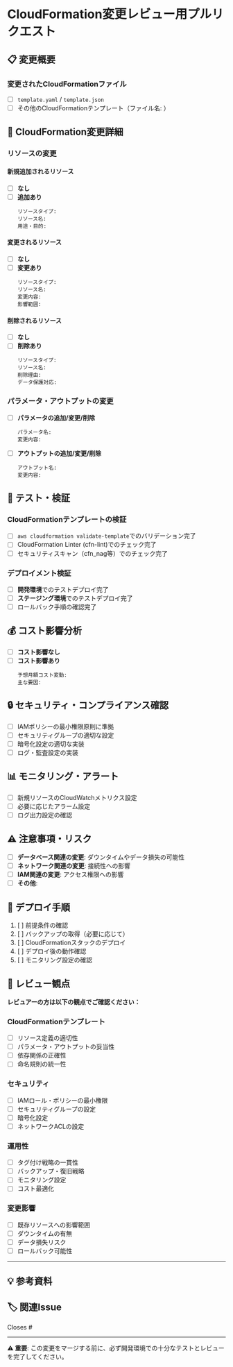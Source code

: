 # CloudFormation変更レビュー用プルリクエスト

## 📋 変更概要
<!-- CloudFormationテンプレートの変更内容を簡潔に記述してください -->

### 変更されたCloudFormationファイル
<!-- 変更されたファイルにチェックマークを付けてください -->
- [ ] `template.yaml` / `template.json`
- [ ] その他のCloudFormationテンプレート（ファイル名: ）

## 🔧 CloudFormation変更詳細

### リソースの変更
<!-- 該当するものにチェックマークを付けて詳細を記述してください -->

#### 新規追加されるリソース
- [ ] **なし**
- [ ] **追加あり**
  ```
  リソースタイプ: 
  リソース名: 
  用途・目的: 
  ```

#### 変更されるリソース
- [ ] **なし**
- [ ] **変更あり**
  ```
  リソースタイプ: 
  リソース名: 
  変更内容: 
  影響範囲: 
  ```

#### 削除されるリソース
- [ ] **なし**
- [ ] **削除あり**
  ```
  リソースタイプ: 
  リソース名: 
  削除理由: 
  データ保護対応: 
  ```

### パラメータ・アウトプットの変更
- [ ] **パラメータの追加/変更/削除**
  ```
  パラメータ名: 
  変更内容: 
  ```
- [ ] **アウトプットの追加/変更/削除**
  ```
  アウトプット名: 
  変更内容: 
  ```

## 🧪 テスト・検証

### CloudFormationテンプレートの検証
- [ ] `aws cloudformation validate-template`でのバリデーション完了
- [ ] CloudFormation Linter (cfn-lint)でのチェック完了
- [ ] セキュリティスキャン（cfn_nag等）でのチェック完了

### デプロイメント検証
- [ ] **開発環境**でのテストデプロイ完了
- [ ] **ステージング環境**でのテストデプロイ完了
- [ ] ロールバック手順の確認完了

## 💰 コスト影響分析
<!-- 新規リソースや設定変更によるコスト影響を記述してください -->
- [ ] **コスト影響なし**
- [ ] **コスト影響あり**
  ```
  予想月額コスト変動: 
  主な要因: 
  ```

## 🔒 セキュリティ・コンプライアンス確認
- [ ] IAMポリシーの最小権限原則に準拠
- [ ] セキュリティグループの適切な設定
- [ ] 暗号化設定の適切な実装
- [ ] ログ・監査設定の実装

## 📊 モニタリング・アラート
- [ ] 新規リソースのCloudWatchメトリクス設定
- [ ] 必要に応じたアラーム設定
- [ ] ログ出力設定の確認

## ⚠️ 注意事項・リスク
<!-- デプロイ時の注意点やリスクがあれば記述してください -->
- [ ] **データベース関連の変更**: ダウンタイムやデータ損失の可能性
- [ ] **ネットワーク関連の変更**: 接続性への影響
- [ ] **IAM関連の変更**: アクセス権限への影響
- [ ] **その他**: 

## 🚀 デプロイ手順
<!-- 特別なデプロイ手順や順序がある場合は記述してください -->
1. [ ] 前提条件の確認
2. [ ] バックアップの取得（必要に応じて）
3. [ ] CloudFormationスタックのデプロイ
4. [ ] デプロイ後の動作確認
5. [ ] モニタリング設定の確認

## 📝 レビュー観点
**レビュアーの方は以下の観点でご確認ください：**

### CloudFormationテンプレート
- [ ] リソース定義の適切性
- [ ] パラメータ・アウトプットの妥当性
- [ ] 依存関係の正確性
- [ ] 命名規則の統一性

### セキュリティ
- [ ] IAMロール・ポリシーの最小権限
- [ ] セキュリティグループの設定
- [ ] 暗号化設定
- [ ] ネットワークACLの設定

### 運用性
- [ ] タグ付け戦略の一貫性
- [ ] バックアップ・復旧戦略
- [ ] モニタリング設定
- [ ] コスト最適化

### 変更影響
- [ ] 既存リソースへの影響範囲
- [ ] ダウンタイムの有無
- [ ] データ損失リスク
- [ ] ロールバック可能性

---

## 💡 参考資料
<!-- 関連するドキュメントやAWSリソースのリンクがあれば記載 -->

## 🏷️ 関連Issue
Closes #

---
**⚠️ 重要**: この変更をマージする前に、必ず開発環境での十分なテストとレビューを完了してください。
